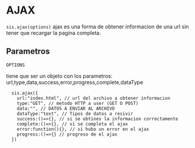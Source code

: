 # AJAX
``` sis.ajax(options) ```
ajax es una forma de obtener informacion de una url sin tener que recargar la pagina completa.

## Parametros

  ``` OPTIONS ```
  
  
   tiene que ser un objeto con los parametros: url,type,data,success,error,progress,complete,dataType
    
    
   ```
     sis.ajax({
       url:"index.html", // url del archivo a obtener informacion
       type:"GET", // metodo HTTP a user (GET O POST)
       data:"", // DATOS A ENVIAR AL ARCHIVO
       dataType:"text", // Tipos de datos a resivir
       success:()=>{}, // si se obtines la informacion correctamente
       complete:()=>{}, // si se completa el ajax
       error:function(){}, // si hubo un error en el ajax
       progress:()=>{} // progreso de el ajax
     })
   ```

